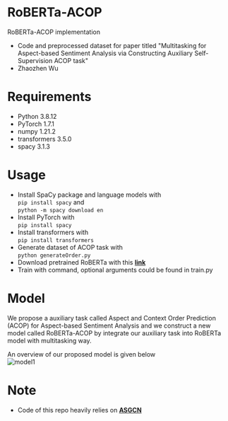 # RoBERTa-ACOP
RoBERTa-ACOP implementation  
* Code and preprocessed dataset for paper titled "Multitasking for Aspect-based Sentiment Analysis via Constructing Auxiliary Self-Supervision ACOP task"  
* Zhaozhen Wu  
  
# Requirements  
* Python 3.8.12
* PyTorch 1.7.1
* numpy 1.21.2
* transformers 3.5.0
* spacy 3.1.3  
  
# Usage  
* Install SpaCy package and language models with   
```pip install spacy``` 
and   
```python -m spacy download en```
* Install PyTorch with   
```pip install spacy``` 
* Install transformers with   
```pip install transformers```
* Generate dataset of ACOP task with  
```python generateOrder.py```
* Download pretrained RoBERTa with this **[link](https://github.com/facebookresearch/fairseq/tree/main/examples/roberta)**
* Train with command, optional arguments could be found in train.py
  
# Model  
We propose a auxiliary task called Aspect and Context Order Prediction (ACOP) for Aspect-based Sentiment Analysis and we construct a new model called RoBERTa-ACOP by integrate our auxiliary task into RoBERTa model with multitasking way.  
  
An overview of our proposed model is given below  
![model1](https://user-images.githubusercontent.com/52657545/230539400-76b0eac1-d1ae-4d9e-a354-d4bb005edaf5.png)
  
# Note  
* Code of this repo heavily relies on **[ASGCN](https://github.com/GeneZC/ASGCN)**

